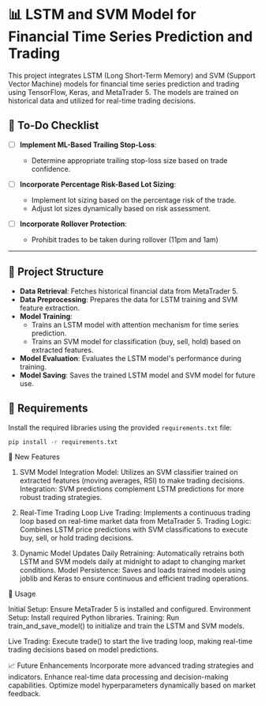 
# 📊 LSTM and SVM Model for Financial Time Series Prediction and Trading

This project integrates LSTM (Long Short-Term Memory) and SVM (Support Vector Machine) models for financial time series prediction and trading using TensorFlow, Keras, and MetaTrader 5. The models are trained on historical data and utilized for real-time trading decisions.

## 📝 To-Do Checklist

- [ ] **Implement ML-Based Trailing Stop-Loss**:
  - Determine appropriate trailing stop-loss size based on trade confidence.

- [ ] **Incorporate Percentage Risk-Based Lot Sizing**:
  - Implement lot sizing based on the percentage risk of the trade.
  - Adjust lot sizes dynamically based on risk assessment.
     
- [ ] **Incorporate Rollover Protection**:
  - Prohibit trades to be taken during rollover (11pm and 1am)

---

## 📁 Project Structure

- **Data Retrieval**: Fetches historical financial data from MetaTrader 5.
- **Data Preprocessing**: Prepares the data for LSTM training and SVM feature extraction.
- **Model Training**: 
  - Trains an LSTM model with attention mechanism for time series prediction.
  - Trains an SVM model for classification (buy, sell, hold) based on extracted features.
- **Model Evaluation**: Evaluates the LSTM model's performance during training.
- **Model Saving**: Saves the trained LSTM model and SVM model for future use.

## 🔧 Requirements

Install the required libraries using the provided `requirements.txt` file:

```bash
pip install -r requirements.txt
```

🚀 New Features
1. SVM Model Integration
Model: Utilizes an SVM classifier trained on extracted features (moving averages, RSI) to make trading decisions.
Integration: SVM predictions complement LSTM predictions for more robust trading strategies.

3. Real-Time Trading Loop
Live Trading: Implements a continuous trading loop based on real-time market data from MetaTrader 5.
Trading Logic: Combines LSTM price predictions with SVM classifications to execute buy, sell, or hold trading decisions.

5. Dynamic Model Updates
Daily Retraining: Automatically retrains both LSTM and SVM models daily at midnight to adapt to changing market conditions.
Model Persistence: Saves and loads trained models using joblib and Keras to ensure continuous and efficient trading operations.

📝 Usage

Initial Setup: Ensure MetaTrader 5 is installed and configured.
Environment Setup: Install required Python libraries.
Training: Run train_and_save_model() to initialize and train the LSTM and SVM models.

Live Trading: Execute trade() to start the live trading loop, making real-time trading decisions based on model predictions.

📈 Future Enhancements
Incorporate more advanced trading strategies and indicators.
Enhance real-time data processing and decision-making capabilities.
Optimize model hyperparameters dynamically based on market feedback.
